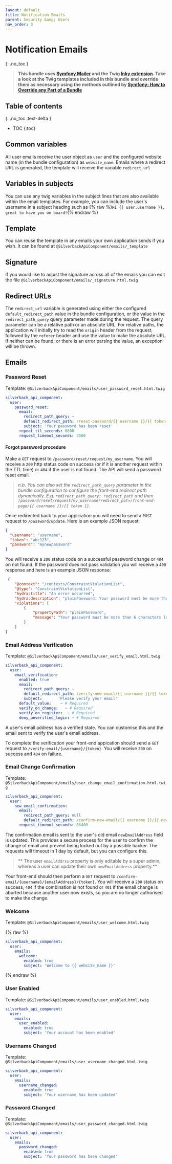 ```yaml
---
layout: default
title: Notification Emails
parent: Security &amp; Users
nav_order: 3
---
```

# Notification Emails
{: .no_toc }

> __This bundle uses [Symfony Mailer](https://symfony.com/doc/current/components/mailer.html) and the Twig [Inky extension](https://symfony.com/doc/current/mailer.html#inky-email-templating-language). Take a look at the Twig templates included in this bundle and override them as necessary using the methods outlined by [Symfony: How to Override any Part of a Bundle](https://symfony.com/doc/current/bundles/override.html)__

## Table of contents
{: .no_toc .text-delta }

* TOC
{:toc}

## Common variables
All user emails receive the user object as `user` and the configured website name (in the bundle configuration) as `website_name`. Emails where a redirect URL is generated, the template will receive the variable `redirect_url`

## Variables in subjects
You can use any twig variables in the subject lines that are also available within the email templates. For example, you can include the user's username in a subject heading such as {% raw %}`Hi {{ user.username }}, great to have you on board!`{% endraw %}

## Template
You can reuse the template in any emails your own application sends if you wish. It can be found at `@SilverbackApiComponent/emails/_template`

## Signature
If you would like to adjust the signature across all of the emails you can edit the file `@SilverbackApiComponent/emails/_signature.html.twig`

## Redirect URLs

The `redirect_url` variable is generated using either the configured `default_redirect_path` value in the bundle configuration, or the value in the `redirect_path_query` query parameter made during the request. The query parameter can be a relative path or an absolute URL. For relative paths, the application will initially try to read the `origin` header from the request, followed by the `referer` header and use the value to make the absolute URL. If neither can be found, or there is an error parsing the value, an exception will be thrown.

## Emails

### Password Reset

Template: `@SilverbackApiComponent/emails/user_password_reset.html.twig`

```yaml
silverback_api_component:
  user:
    password_reset:
      email:
        redirect_path_query: ~
        default_redirect_path: /reset-password/{{ username }}/{{ token }} # Required
        subject: 'Your password has been reset'
      repeat_ttl_seconds: 8600
      request_timeout_seconds: 3600
```

#### Forgot password procedure

Make a `GET` request to `/password/reset/request/my_username`. You will receive a `200` http status code on success (or if it is another request within the TTL time) or `404` if the user is not found. The API will send a password reset email. 
> *n.b. You can also set the `redirect_path_query` parameter in the bundle configuration to configure the front-end redirect path dynamically. E.g. `redirect_path_query: redirect_path` and then `/password/reset/request/my_username?redirect_pat=/front-end-page/{{ username }}/{{ token }}`.*

Once redirected back to your application you will need to send a `POST` request to `/password/update`. Here is an example JSON request:

```json
{
  "username": "username",
  "token": "abc123",
  "password": "mynewpassword"
}
```

You will receive a `200` status code on a successful password change or `404` on not found. If the password does not pass validation you will receive a `400` response and here is an example JSON response:

```json
 {
    "@context": "/contexts/ConstraintViolationList",
    "@type": "ConstraintViolationList",
    "hydra:title": "An error occurred",
    "hydra:description": "plainPassword: Your password must be more than 6 characters long.",
    "violations": [
        {
            "propertyPath": "plainPassword",
            "message": "Your password must be more than 6 characters long."
        }
    ]
} 
```


### Email Address Verification

Template: `@SilverbackApiComponent/emails/user_verify_email.html.twig`

```yaml
silverback_api_component:
  user:
    email_verification:
      enabled: true
      email:
        redirect_path_query: ~
        default_redirect_path: /verify-new-email/{{ username }}/{{ token }} # Required
        subject:       'Please verify your email'
      default_value:    ~ # Required
      verify_on_change:   ~ # Required
      verify_on_register:  ~ # Required
      deny_unverified_login: ~ # Required
```

A user's email address has a verified state. You can customise this and the email sent to verify the user's email address.

To complete the verification your front-end appication should send a `GET` request to `/verify-email/{username}/{token}`. You will receive `200` on success and `404` on failure.

### Email Change Confirmation

Template: `@SilverbackApiComponent/emails/user_change_email_confirmation.html.twig`

```yaml
silverback_api_component:
  user:
    new_email_confirmation:
      email:
        redirect_path_query: null
        default_redirect_path: /confirm-new-email/{{ username }}/{{ new_email }}/{{ token }}
      request_timeout_seconds: 86400
```

The confirmation email is sent to the user's old email `newEmailAddress` field is updated. This provides a secure process for the user to confirm the change of email and prevent being locked out by a possible hacker. The requests will timeout in 1 day by default, but you can configure this.

> ** The user `emailAddrss` property is only editable by a super admin, whereas a user can update their own `newEmailAddress` property.**

Your front-end should then perform a `GET` request to `/confirm-email/{username}/{emailAddress}/{token}`. You will receive a `200` status on success, `404` if the combination is not found or `401` if the email change is aborted because another user now exists, so you are no longer authorised to make the change.

### Welcome
Template: `@SilverbackApiComponent/emails/user_welcome.html.twig`

{% raw %}
```yaml
silverback_api_component:
  user:
    emails:
      welcome:
        enabled: true
        subject: 'Welcome to {{ website_name }}'
```
{% endraw %}

### User Enabled
Template: `@SilverbackApiComponent/emails/user_enabled.html.twig`
```yaml
silverback_api_component:
  user:
    emails:
      user_enabled:
        enabled: true
        subject: 'Your account has been enabled'
```

### Username Changed
Template: `@SilverbackApiComponent/emails/user_username_changed.html.twig`
```yaml
silverback_api_component:
  user:
    emails:
      username_changed:
        enabled: true
        subject: 'Your username has been updated'
```

### Password Changed
Template: `@SilverbackApiComponent/emails/user_password_changed.html.twig`
```yaml
silverback_api_component:
  user:
    emails:
      password_changed:
        enabled: true
        subject: 'Your password has been changed'
```
